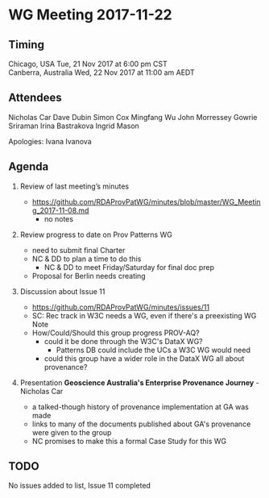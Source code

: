 # WG Meeting 2017-11-22

## Timing
Chicago, USA           Tue, 21 Nov 2017 at 6:00 pm CST      
Canberra, Australia    Wed, 22 Nov 2017 at 11:00 am AEDT 


## Attendees
Nicholas Car
Dave Dubin
Simon Cox
Mingfang Wu
John Morressey
Gowrie Sriraman
Irina Bastrakova
Ingrid Mason

Apologies: Ivana Ivanova


## Agenda
1. Review of last meeting’s minutes
	* <https://github.com/RDAProvPatWG/minutes/blob/master/WG_Meeting_2017-11-08.md>
		* no notes

2. Review progress to date on Prov Patterns WG
	* need to submit final Charter
	* NC & DD to plan a time to do this
		* NC & DD to meet Friday/Saturday for final doc prep
	* Proposal for Berlin needs creating

3. Discussion about Issue 11
	* https://github.com/RDAProvPatWG/minutes/issues/11
	* SC: Rec track in W3C needs a WG, even if there's a preexisting WG Note
	* How/Could/Should this group progress PROV-AQ?
		* could it be done through the W3C's DataX WG?
			* Patterns DB could include the UCs a W3C WG would need
		* could this group have a wider role in the DataX WG all about provenance?

4. Presentation **Geoscience Australia's Enterprise Provenance Journey** - Nicholas Car
	* a talked-though history of provenance implementation at GA was made
	* links to many of the documents published about GA's provenance were given to the group
	* NC promises to make this a formal Case Study for this WG


## TODO
No issues added to list, Issue 11 completed
